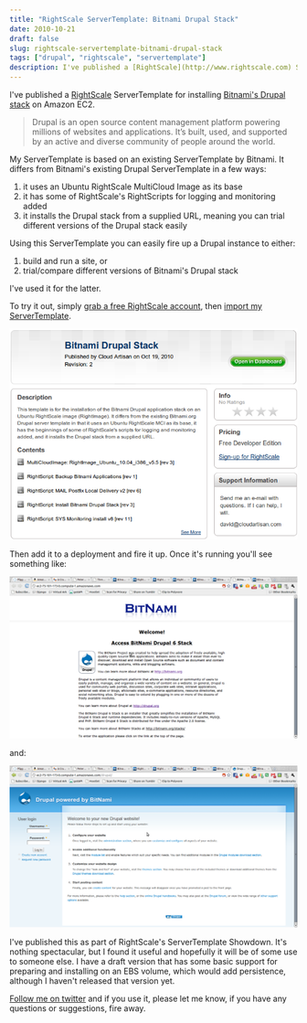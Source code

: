 ```yaml
---
title: "RightScale ServerTemplate: Bitnami Drupal Stack"
date: 2010-10-21
draft: false
slug: rightscale-servertemplate-bitnami-drupal-stack
tags: ["drupal", "rightscale", "servertemplate"]
description: I've published a [RightScale](http://www.rightscale.com) ServerTemplate for installing [Bitnami's Drupal stack](http://bitnami.org/stack/drupal) on Amazon EC2...
---
```


I've published a [RightScale](http://www.rightscale.com) ServerTemplate for installing [Bitnami's Drupal stack](http://bitnami.org/stack/drupal) on Amazon EC2.

> Drupal is an open source content management platform powering millions of websites and applications. It’s built, used, and supported by an active and diverse community of people around the world.

  
My ServerTemplate is based on an existing ServerTemplate by Bitnami. It differs from Bitnami's existing Drupal ServerTemplate in a few ways:

  1. it uses an Ubuntu RightScale MultiCloud Image as its base
  2. it has some of RightScale's RightScripts for logging and monitoring added
  3. it installs the Drupal stack from a supplied URL, meaning you can trial different versions of the Drupal stack easily
  
Using this ServerTemplate you can easily fire up a Drupal instance to either:

  1. build and run a site, or
  2. trial/compare different versions of Bitnami's Drupal stack
  
I've used it for the latter.

To try it out, simply [grab a free RightScale account](http://www.rightscale.com/products/free_edition.php), then [import my ServerTemplate](http://www.rightscale.com/library/server_templates/Bitnami-Drupal-Stack/14481).

![Bitnami Drupal Stack](/assets/images/2010/10/Bitnami-Drupal-Stack-ServerTemplate.png)

Then add it to a deployment and fire it up. Once it's running you'll see something like:

![Bitnami Drupal Welcome Page](/assets/images/2010/10/Bitnami-Drupal-Welcome-Page.png)

and:

![Bitnami Drupal Login Page](/assets/images/2010/10/Bitnami-Drupal-Login-Page.png)

I've published this as part of RightScale's ServerTemplate Showdown. It's nothing spectacular, but I found it useful and hopefully it will be of some use to someone else. I have a draft version that has some basic support for preparing and installing on an EBS volume, which would add persistence, although I haven't released that version yet.

[Follow me on twitter](http://twitter.com/davidltaylor) and if you use it, please let me know, if you have any questions or suggestions, fire away.
